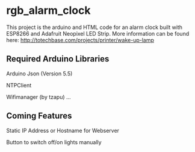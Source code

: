 # rgb_alarm_clock

This project is the arduino and HTML code for an alarm clock built with ESP8266 and Adafruit Neopixel LED Strip. 
More information can be found here: http://totechbase.com/projects/printer/wake-up-lamp

## Required Arduino Libraries
Arduino Json (Version 5.5)

NTPClient

Wifimanager (by tzapu)
...

## Coming Features
Static IP Address or Hostname for Webserver

Button to switch off/on lights manually

